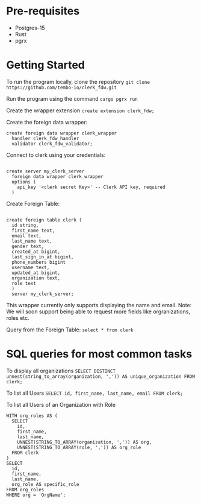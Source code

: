 # Pre-requisites

- Postgres-15
- Rust
- pgrx

# Getting Started

To run the program locally, clone the repository
`git clone https://github.com/tembo-io/clerk_fdw.git`

Run the program using the command
`cargo pgrx run`

Create the wrapper extension
`create extension clerk_fdw;`

Create the foreign data wrapper:

```
create foreign data wrapper clerk_wrapper
  handler clerk_fdw_handler
  validator clerk_fdw_validator;
```

Connect to clerk using your credentials:

```

create server my_clerk_server
  foreign data wrapper clerk_wrapper
  options (
    api_key '<clerk secret Key>' -- Clerk API key, required
  )

```

Create Foreign Table:

```

create foreign table clerk (
  id string,
  first_name text,
  email text,
  last_name text,
  gender text,
  created_at bigint,
  last_sign_in_at bigint,
  phone_numbers bigint
  username text,
  updated_at bigint,
  organization text,
  role text
  )
  server my_clerk_server;

```

This wrapper currently only supports displaying the name and email.
Note: We will soon support being able to request more fields like orgranizations, roles etc.

Query from the Foreign Table:
`select * from clerk`

# SQL queries for most common tasks

To display all organizations
`SELECT DISTINCT unnest(string_to_array(organization, ',')) AS unique_organization FROM clerk;`

To list all Users
`SELECT id, first_name, last_name, email FROM clerk;`

To list all Users of an Organization with Role

```
WITH org_roles AS (
  SELECT
    id,
    first_name,
    last_name,
    UNNEST(STRING_TO_ARRAY(organization, ',')) AS org,
    UNNEST(STRING_TO_ARRAY(role, ',')) AS org_role
  FROM clerk
)
SELECT
  id,
  first_name,
  last_name,
  org_role AS specific_role
FROM org_roles
WHERE org = 'OrgName';

```
